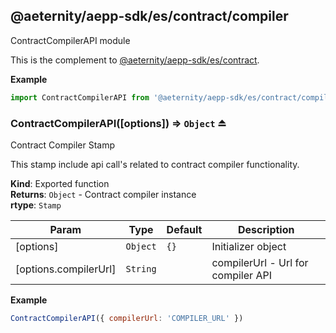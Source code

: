 <a id="module_@aeternity/aepp-sdk/es/contract/compiler"></a>

## @aeternity/aepp-sdk/es/contract/compiler
ContractCompilerAPI module

This is the complement to [@aeternity/aepp-sdk/es/contract](#module_@aeternity/aepp-sdk/es/contract).

**Example**  
```js
import ContractCompilerAPI from '@aeternity/aepp-sdk/es/contract/compiler'
```
<a id="exp_module_@aeternity/aepp-sdk/es/contract/compiler--ContractCompilerAPI"></a>

### ContractCompilerAPI([options]) ⇒ `Object` ⏏
Contract Compiler Stamp

This stamp include api call's related to contract compiler functionality.

**Kind**: Exported function  
**Returns**: `Object` - Contract compiler instance  
**rtype**: `Stamp`

| Param | Type | Default | Description |
| --- | --- | --- | --- |
| [options] | `Object` | <code>{}</code> | Initializer object |
| [options.compilerUrl] | `String` |  | compilerUrl - Url for compiler API |

**Example**  
```js
ContractCompilerAPI({ compilerUrl: 'COMPILER_URL' })
```
